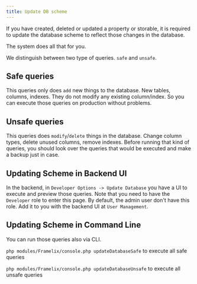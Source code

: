 ```yaml
---
title: Update DB scheme
---
```


If you have created, deleted or updated a property or storable, it is required to update the database scheme to reflect
those changes in the database.

The system does all that for you.

We distinguish between two type of queries. `safe` and `unsafe`.

## Safe queries

This queries only does `add` new things to the database. New tables, columns, indexes. They do not modify any existing
column/index. So you can execute those queries on production without problems.

## Unsafe queries

This queries does `modify`/`delete`  things in the database. Change column types, delete unused columns, remove indexes.
Before running that kind of queries, you should look over the queries that would be executed and make a backup just in
case.

## Updating Scheme in Backend UI

In the backend, in `Developer Options -> Update Database` you have a UI to execute and preview those queries. Note that
you need to have the `Developer` role to enter this page. By default, the admin user don't have this role. Add it to you
with the backend UI at `User Management`.

## Updating Scheme in Command Line

You can run those queries also via CLI.

`php modules/Framelix/console.php updateDatabaseSafe` to execute all safe queries

`php modules/Framelix/console.php updateDatabaseUnsafe` to execute all unsafe queries